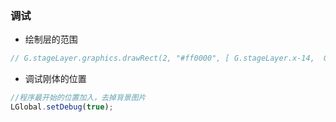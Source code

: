 ### 调试

* 绘制层的范围

```js
// G.stageLayer.graphics.drawRect(2, "#ff0000", [ G.stageLayer.x-14,  G.stageLayer.y,  G.stageLayer.getWidth(),  G.stageLayer.getHeight()], true, "#880088");
```

* 调试刚体的位置

```js
//程序最开始的位置加入，去掉背景图片
LGlobal.setDebug(true);
```



